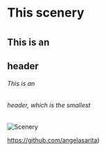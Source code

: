  # This scenery  <h1>

## This is an <h2> header
###### This is an <h6> header, which is the smallest

![Scenery](https://encrypted-tbn0.gstatic.com/images?q=tbn:ANd9GcR_wxMmokgxjwmAFwi8F4tB8OCNksYzY7J4Iw&usqp=CAU)

 https://github.com/angelasarita)
